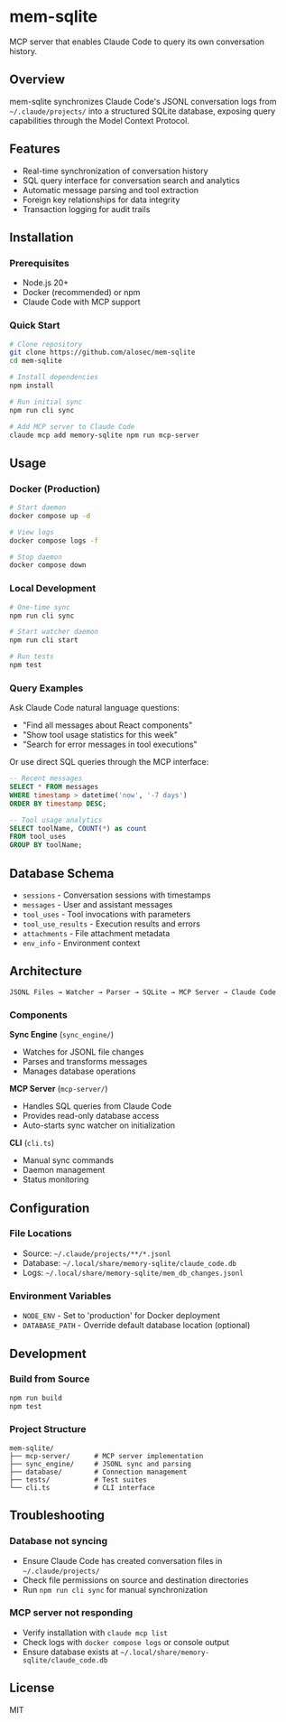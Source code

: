 # mem-sqlite

MCP server that enables Claude Code to query its own conversation history.

## Overview

mem-sqlite synchronizes Claude Code's JSONL conversation logs from `~/.claude/projects/` into a structured SQLite database, exposing query capabilities through the Model Context Protocol.

## Features

- Real-time synchronization of conversation history
- SQL query interface for conversation search and analytics
- Automatic message parsing and tool extraction
- Foreign key relationships for data integrity
- Transaction logging for audit trails

## Installation

### Prerequisites

- Node.js 20+
- Docker (recommended) or npm
- Claude Code with MCP support

### Quick Start

```bash
# Clone repository
git clone https://github.com/alosec/mem-sqlite
cd mem-sqlite

# Install dependencies
npm install

# Run initial sync
npm run cli sync

# Add MCP server to Claude Code
claude mcp add memory-sqlite npm run mcp-server
```

## Usage

### Docker (Production)

```bash
# Start daemon
docker compose up -d

# View logs
docker compose logs -f

# Stop daemon
docker compose down
```

### Local Development

```bash
# One-time sync
npm run cli sync

# Start watcher daemon
npm run cli start

# Run tests
npm test
```

### Query Examples

Ask Claude Code natural language questions:
- "Find all messages about React components"
- "Show tool usage statistics for this week"
- "Search for error messages in tool executions"

Or use direct SQL queries through the MCP interface:

```sql
-- Recent messages
SELECT * FROM messages 
WHERE timestamp > datetime('now', '-7 days')
ORDER BY timestamp DESC;

-- Tool usage analytics
SELECT toolName, COUNT(*) as count
FROM tool_uses
GROUP BY toolName;
```

## Database Schema

- `sessions` - Conversation sessions with timestamps
- `messages` - User and assistant messages
- `tool_uses` - Tool invocations with parameters
- `tool_use_results` - Execution results and errors
- `attachments` - File attachment metadata
- `env_info` - Environment context

## Architecture

```
JSONL Files → Watcher → Parser → SQLite → MCP Server → Claude Code
```

### Components

**Sync Engine** (`sync_engine/`)
- Watches for JSONL file changes
- Parses and transforms messages
- Manages database operations

**MCP Server** (`mcp-server/`)
- Handles SQL queries from Claude Code
- Provides read-only database access
- Auto-starts sync watcher on initialization

**CLI** (`cli.ts`)
- Manual sync commands
- Daemon management
- Status monitoring

## Configuration

### File Locations

- Source: `~/.claude/projects/**/*.jsonl`
- Database: `~/.local/share/memory-sqlite/claude_code.db`
- Logs: `~/.local/share/memory-sqlite/mem_db_changes.jsonl`

### Environment Variables

- `NODE_ENV` - Set to 'production' for Docker deployment
- `DATABASE_PATH` - Override default database location (optional)

## Development

### Build from Source

```bash
npm run build
npm test
```

### Project Structure

```
mem-sqlite/
├── mcp-server/      # MCP server implementation
├── sync_engine/     # JSONL sync and parsing
├── database/        # Connection management
├── tests/           # Test suites
└── cli.ts           # CLI interface
```

## Troubleshooting

### Database not syncing
- Ensure Claude Code has created conversation files in `~/.claude/projects/`
- Check file permissions on source and destination directories
- Run `npm run cli sync` for manual synchronization

### MCP server not responding
- Verify installation with `claude mcp list`
- Check logs with `docker compose logs` or console output
- Ensure database exists at `~/.local/share/memory-sqlite/claude_code.db`

## License

MIT
